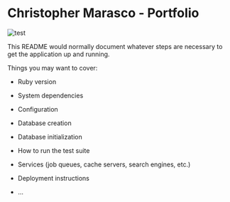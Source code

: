# Christopher Marasco - Portfolio
![test](https://circleci.com/gh/cxm6467/portfolio.svg?style=shield&circle-token=402a0969d8947226ce26c95c92b63c81c9408879)

This README would normally document whatever steps are necessary to get the
application up and running.

Things you may want to cover:

* Ruby version

* System dependencies

* Configuration

* Database creation

* Database initialization

* How to run the test suite

* Services (job queues, cache servers, search engines, etc.)

* Deployment instructions

* ...
